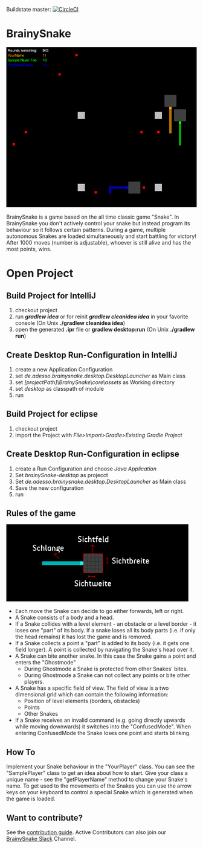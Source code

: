 Buildstate master: [![CircleCI](https://circleci.com/gh/adessoAG/BrainySnake.svg?style=svg)](https://circleci.com/gh/adessoAG/BrainySnake)

# BrainySnake
![brainySnakePic](/Dokumentation/brainySnake.png)

BrainySnake is a game based on the all time classic game "Snake". In BrainySnake you don't actively control your snake but instead program its behaviour so it follows certain patterns.
During a game, multiple autonomous Snakes are loaded simultaneously and start battling for victory! After 1000 moves (number is adjustable), whoever is still alive and has the most points, wins.

# Open Project

## Build Project for IntelliJ
1. checkout project
1. run **_gradlew idea_** or for reinit **_gradlew cleanidea idea_** in your favorite console
(On Unix **./gradlew cleanidea idea**)
1. open the generated **.ipr** file or **gradlew desktop:run** (On Unix **./gradlew run**)

## Create Desktop Run-Configuration in IntelliJ
1. create a new Application Configuration
1. set _de.adesso.brainysnake.desktop.DesktopLauncher_ as Main class
1. set _[projectPath]\BrainySnake\core\assets_ as Working directory
1. set _desktop_ as classpath of module
1. run

## Build Project for eclipse
1. checkout project
1. import the Project with _File>Import>Gradle>Existing Gradle Project_

## Create Desktop Run-Configuration in eclipse
1. create a Run Configuration and choose _Java Application_
1. Set _brainySnake-desktop_ as projecct
1. Set _de.adesso.brainysnake.desktop.DesktopLauncher_ as Main class
1. Save the new configuration
1. run

## Rules of the game

![explainSnakePic](/Dokumentation/explainSnake.jpg)


* Each move the Snake can decide to go either forwards, left or right.
* A Snake consists of a body and a head.
* If a Snake collides with a level element - an obstacle or a level border - it loses one "part" of its body. If a snake loses all its body parts (i.e. if only the head remains) it has lost the game and is removed.
* If a Snake collects a point a "part" is added to its body (i.e. it gets one field longer). A point is collected by navigating the Snake's head over it.
* A Snake can bite another snake. In this case the Snake gains a point and enters the "Ghostmode"
    * During Ghostmode a Snake is protected from other Snakes' bites.
    * During Ghostmode a Snake can not collect any points or bite other players.
* A Snake has a specific field of view. The field of view is a two dimensional grid which can contain the following information:
    * Position of level elements (borders, obstacles)
    * Points
    * Other Snakes
* If a Snake receives an invalid command (e.g. going directly upwards while moving downwards) it switches into the "ConfusedMode". When entering ConfusedMode the Snake loses one point and starts blinking.


## How To

Implement your Snake behaviour in the "YourPlayer" class. You can see the "SamplePlayer" class to get an idea about how to start.
Give your class a unique name - see the "getPlayerName" method to change your Snake's name. To get used to the movements of the Snakes you can use the arrow keys on your keyboard to control a special Snake which is generated 
when the game is loaded.

## Want to contribute?
See the [contribution guide](https://github.com/adessoAG/BrainySnake/blob/master/CONTRIBUTING.md).
Active Contributors can also join our [BrainySnake Slack](https://brainysnake.slack.com) Channel.
